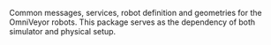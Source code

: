 Common messages, services, robot definition and geometries for the OmniVeyor robots. This package serves as the dependency of both simulator and physical setup.
